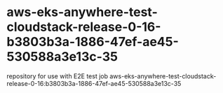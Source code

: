 # aws-eks-anywhere-test-cloudstack-release-0-16-b3803b3a-1886-47ef-ae45-530588a3e13c-35
repository for use with E2E test job aws-eks-anywhere-test-cloudstack-release-0-16:b3803b3a-1886-47ef-ae45-530588a3e13c-35
